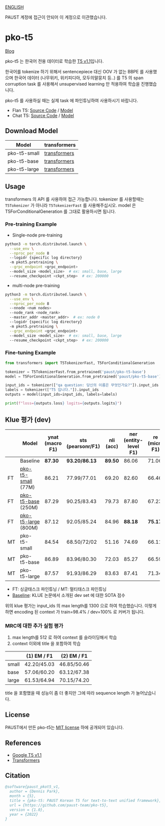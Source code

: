 [ENGLISH](README_en.md)

PAUST 계정에 접근이 안되어 이 계정으로 이관했습니다.

# pko-t5

[Blog](https://paust-studio.notion.site/pre-trained-T5-7072a7049e184eb6998b04e588b226e0)

pko-t5 는 한국어 전용 데이터로 학습한 [T5 v1.1](https://github.com/google-research/text-to-text-transfer-transformer/blob/84f8bcc14b5f2c03de51bd3587609ba8f6bbd1cd/released_checkpoints.md)입니다.

한국어를 tokenize 하기 위해서 sentencepiece 대신 OOV 가 없는 BBPE 를 사용했으며 한국어 데이터 (나무위키, 위키피디아, 모두의말뭉치 등..) 를 T5 의 span corruption task 를 사용해서 unsupervised learning 만 적용하여 학습을 진행했습니다.

pko-t5 를 사용하실 때는 실제 task 에 파인튜닝하여 사용하시기 바랍니다.

- Flan T5: [Source Code](https://github.com/paust-team/pko-t5/tree/main/pkot5/flan/README.md) / [Model](https://huggingface.co/paust/pko-flan-t5-large)
- Chat T5: [Source Code](https://github.com/paust-team/pko-t5/tree/main/pkot5/chat/README.md) / [Model](https://huggingface.co/paust/pko-chat-t5-large)

## Download Model
|Model| transformers                                              |
|---|-----------------------------------------------------------|
|pko-t5-small| [transformers](https://huggingface.co/paust/pko-t5-small) |
|pko-t5-base| [transformers](https://huggingface.co/paust/pko-t5-base)         |
|pko-t5-large| [transformers](https://huggingface.co/paust/pko-t5-large)        |

## Usage
transformers 의 API 를 사용하여 접근 가능합니다. tokenizer 를 사용할때는 `T5Tokenizer` 가 아니라 `T5TokenizerFast` 를 사용해주십시오. model 은 T5ForConditionalGeneration 를 그대로 활용하시면 됩니다.

### Pre-training Example
- Single-node pre-training
```bash
python3 -m torch.distributed.launch \
  --use_env \
  --nproc_per_node 8
  --logidr {specific log directory}
  -m pkot5.pretraining \
  --grpc_endpoint <grpc_endpoint>
  --model_size <model_size>  # ex: small, base, large
  --resume_checkpoint <ckpt_step>  # ex: 200000
```

- multi-node pre-training
```bash
python3 -m torch.distributed.launch \
  --use_env \
  --nproc_per_node 8
  --nnode <num nodes>
  --node_rank <node_rank>
  --master_addr <master_addr>  # ex: node 0
  --logidr {specific log directory}
  -m pkot5.pretraining \
  --grpc_endpoint <grpc_endpoint>
  --model_size <model_size>  # ex: small, base, large
  --resume_checkpoint <ckpt_step>  # ex: 200000
```

### Fine-tuning Example
```python
from transformers import T5TokenizerFast, T5ForConditionalGeneration

tokenizer = T5TokenizerFast.from_pretrained('paust/pko-t5-base')
model = T5ForConditionalGeneration.from_pretrained('paust/pko-t5-base')

input_ids = tokenizer(["qa question: 당신의 이름은 무엇인가요?"]).input_ids
labels = tokenizer(["T5 입니다."]).input_ids
outputs = model(input_ids=input_ids, labels=labels)

print(f"loss={outputs.loss} logits={outputs.logits}")
```
    

## Klue 평가 (dev)

|     | Model                                                            | ynat (macro F1) | sts (pearsonr/F1) | nli (acc) | ner (entity-level F1) | re (micro F1) | dp (LAS)  | mrc (EM/F1) |
|-----|------------------------------------------------------------------|-----------------|-------------------|-----------|-----------------------|---------------|-----------|-------------|
|     | Baseline                                                         | **87.30**       | **93.20/86.13**   | **89.50** | 86.06                 | 71.06         | 87.93     | **75.26/-** |
| FT  | [pko-t5-small](https://huggingface.co/paust/pko-t5-small) (77M)  | 86.21           | 77.99/77.01       | 69.20     | 82.60                 | 66.46         | 93.15     | 43.81/46.58 |
| FT  | [pko-t5-base](https://huggingface.co/paust/pko-t5-base) (250M)   | 87.29           | 90.25/83.43       | 79.73     | 87.80                 | 67.23         | 97.28     | 61.53/64.74 |
| FT  | [pko-t5-large](https://huggingface.co/paust/pko-t5-large) (800M) | 87.12           | 92.05/85.24       | 84.96     | **88.18**             | **75.17**     | **97.60** | 68.01/71.44 |
| MT  | pko-t5-small                                                     | 84.54           | 68.50/72/02       | 51.16     | 74.69                 | 66.11         | 80.40     | 43.60/46.28 |
| MT  | pko-t5-base                                                      | 86.89           | 83.96/80.30       | 72.03     | 85.27                 | 66.59         | 95.05     | 61.11/63.94 |
| MT  | pko-t5-large                                                     | 87.57           | 91.93/86.29       | 83.63     | 87.41                 | 71.34         | 96.99     | 70.70/73.72 |

- FT: 싱글태스크 파인튜닝 / MT: 멀티태스크 파인튜닝
- [Baseline](https://arxiv.org/abs/2105.09680): KLUE 논문에서 소개된 dev set 에 대한 SOTA 점수

위의 klue 평가는 input_ids 의 max length를 1300 으로 하여 학습했습니다. 이렇게 하면 encoding 된 context 가 train=98.4% / dev=100% 로 커버가 됩니다.

### MRC에 대한 추가 실험 평가

1. max length를 512 로 하여 context 를 슬라이딩해서 학습
2. context 이외에 title 을 포함하여 학습

|       | (1) EM / F1 | (2) EM / F1 |
|-------|-------------|-------------|
| small | 42.20/45.03 | 46.85/50.46 |
| base  | 57.06/60.20 | 63.12/67.38 |
| large | 61.53/64.94 | 70.15/74.20 |

title 을 포함했을 때 성능이 좀 더 좋지만 그에 따라 sequence length 가 늘어났습니다.

## License
PAUST에서 만든 pko-t5는 [MIT license](https://github.com/paust-team/pko-t5/blob/main/LICENSE) 하에 공개되어 있습니다.

## References
- [Google T5 v1.1](https://github.com/google-research/text-to-text-transfer-transformer/blob/main/released_checkpoints.md)
- [Transformers](https://github.com/huggingface/transformers)

## Citation
```bibtex
@software{paust_pkot5_v1,
  author = {Dennis Park},
  month = {5},
  title = {pko-t5: PAUST Korean T5 for text-to-text unified framework},
  url = {https://github.com/paust-team/pko-t5},
  version = {1.0},
  year = {2022}
}
```
